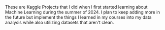 These are Kaggle Projects that I did when I first started learning about Machine Learning during the summer of 2024.
I plan to keep adding more in the future but implement the things I learned in my courses into my data analysis while also utilizing datasets that aren't clean.
